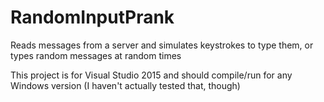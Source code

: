 # RandomInputPrank
Reads messages from a server and simulates keystrokes to type them, or types random messages at random times


This project is for Visual Studio 2015 and should compile/run for any Windows version (I haven't actually tested that, though)
